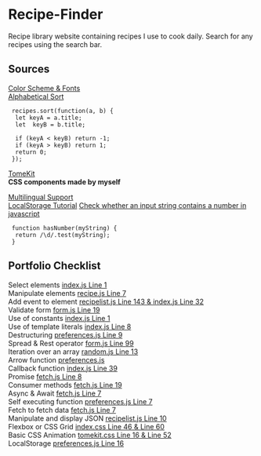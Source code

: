 # Recipe-Finder
 Recipe library website containing recipes I use to cook daily. Search for any recipes using the search bar.

 ## Sources
 [Color Scheme & Fonts](https://chat.openai.com/share/92740be7-f7f8-4ba6-9ea4-129fd6a6d38f)  
 [Alphabetical Sort](https://stackoverflow.com/questions/6712034/sort-array-by-firstname-alphabetically-in-javascript)  
   ```
    recipes.sort(function(a, b) {
     let keyA = a.title;
     let  keyB = b.title;

     if (keyA < keyB) return -1;
     if (keyA > keyB) return 1;
     return 0;
    });
```
[TomeKit](https://github.com/TomeIDK/TomeKit)  
**CSS components made by myself**

[Multilingual Support](https://medium.com/@nohanabil/building-a-multilingual-static-website-a-step-by-step-guide-7af238cc8505)  
[LocalStorage Tutorial](https://www.youtube.com/watch?v=AUOzvFzdIk4)
[Check whether an input string contains a number in javascript](https://stackoverflow.com/questions/5778020/check-whether-an-input-string-contains-a-number-in-javascript)  
   ```
    function hasNumber(myString) {
     return /\d/.test(myString);
    }
```

## Portfolio Checklist
Select elements [index.js Line 1](https://github.com/TomeIDK/Recipe-Finder/blob/main/js/index.js)  
Manipulate elements [recipe.js Line 7](https://github.com/TomeIDK/Recipe-Finder/blob/main/js/recipe.js)  
Add event to element [recipelist.js Line 143 & index.js Line 32](https://github.com/TomeIDK/Recipe-Finder/blob/main/js/recipelist.js)  
Validate form [form.js Line 19](https://github.com/TomeIDK/Recipe-Finder/blob/main/js/form.js)  
Use of constants [index.js Line 1](https://github.com/TomeIDK/Recipe-Finder/blob/main/js/index.js)  
Use of template literals [index.js Line 8](https://github.com/TomeIDK/Recipe-Finder/blob/main/js/index.js)  
Destructuring [preferences.js Line 9](https://github.com/TomeIDK/Recipe-Finder/blob/main/js/preferences.js)  
Spread & Rest operator [form.js Line 99](https://github.com/TomeIDK/Recipe-Finder/blob/main/js/form.js)  
Iteration over an array [random.js Line 13](https://github.com/TomeIDK/Recipe-Finder/blob/main/js/random.js)  
Arrow function [preferences.js](https://github.com/TomeIDK/Recipe-Finder/blob/main/js/preferences.js)  
Callback function [index.js Line 39](https://github.com/TomeIDK/Recipe-Finder/blob/main/js/index.js)  
Promise [fetch.js Line 8](https://github.com/TomeIDK/Recipe-Finder/blob/main/js/fetch.js)  
Consumer methods [fetch.js Line 19](https://github.com/TomeIDK/Recipe-Finder/blob/main/js/fetch.js)  
Async & Await [fetch.js Line 7](https://github.com/TomeIDK/Recipe-Finder/blob/main/js/fetch.js)  
Self executing function [preferences.js Line 7](https://github.com/TomeIDK/Recipe-Finder/blob/main/js/preferences.js)  
Fetch to fetch data [fetch.js Line 7](https://github.com/TomeIDK/Recipe-Finder/blob/main/js/fetch.js)  
Manipulate and display JSON [recipelist.js Line 10](https://github.com/TomeIDK/Recipe-Finder/blob/main/js/recipelist.js)  
Flexbox or CSS Grid [index.css Line 46 & Line 60](https://github.com/TomeIDK/Recipe-Finder/blob/main/css/index.css)  
Basic CSS Animation [tomekit.css Line 16 & Line 52](https://github.com/TomeIDK/Recipe-Finder/blob/main/css/tomekit.css)  
LocalStorage [preferences.js Line 16](https://github.com/TomeIDK/Recipe-Finder/blob/main/js/preferences.js)  
